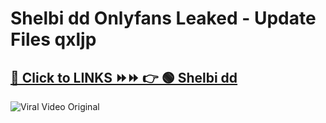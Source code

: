 
 # Shelbi dd Onlyfans Leaked - Update Files qxljp

## <h2><a href="https://clipsfans.com/Shelbi_dd&ref=git">🔗 Click to LINKS ⏩⏩ 👉 🟢 Shelbi dd </a></h2>

<a href="https://clipsfans.com/Shelbi_dd&ref=git" rel="nofollow" data-target="animated-image.originalLink"><img src="https://i.ibb.co.com/xMMVF88/686577567.gif" alt="Viral Video Original" style="max-width: 100%; display: inline-block;" data-target="animated-image.originalImage"></a>

